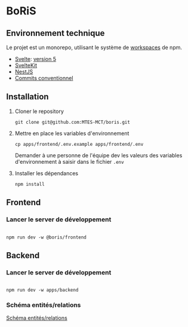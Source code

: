 # BoRiS

## Environnement technique

Le projet est un monorepo, utilisant le système de [workspaces](https://docs.npmjs.com/cli/v7/using-npm/workspaces) de
npm.

- [Svelte](https://svelte.dev/docs/introduction): [version 5](https://svelte-5-preview.vercel.app/docs/introduction)
- [SvelteKit](https://kit.svelte.dev/docs/introduction)
- [NestJS](https://nestjs.com/)
- [Commits conventionnel](https://www.conventionalcommits.org/en/v1.0.0/)

## Installation

1. Cloner le repository

   ```
   git clone git@github.com:MTES-MCT/boris.git
   ```

2. Mettre en place les variables d'environnement

   ```
   cp apps/frontend/.env.example apps/frontend/.env
   ```

   Demander à une personne de l'équipe dev les valeurs des variables d'environnement à saisir dans le fichier `.env`

3. Installer les dépendances

   ```
   npm install
   ```

## Frontend

### Lancer le server de développement

```

npm run dev -w @boris/frontend

```

## Backend

### Lancer le server de développement

```

npm run dev -w apps/backend

```

### Schéma entités/relations

[Schéma entités/relations](/apps/backend/doc/entityies-relationships.mermaid)
